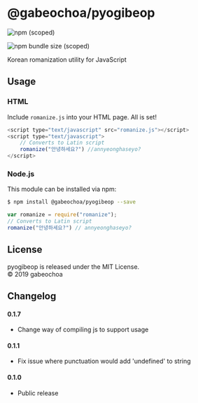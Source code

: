 # @gabeochoa/pyogibeop

![npm (scoped)](https://img.shields.io/npm/v/@gabeochoa/pyogibeop.svg)

![npm bundle size (scoped)](https://img.shields.io/bundlephobia/min/@gabeochoa/pyogibeop.svg)


Korean romanization utility for JavaScript

## Usage

### HTML

Include `romanize.js` into your HTML page. All is set!

```js
<script type="text/javascript" src="romanize.js"></script>
<script type="text/javascript">
    // Converts to Latin script
    romanize("안녕하세요?") //annyeonghaseyo?
</script>
```

### Node.js

This module can be installed via npm:

```sh
$ npm install @gabeochoa/pyogibeop --save
```

```js
var romanize = require("romanize");
// Converts to Latin script
romanize("안녕하세요?") // annyeonghaseyo?
```

## License

pyogibeop is released under the MIT License.<br />
&copy; 2019 gabeochoa

## Changelog 

#### 0.1.7

* Change way of compiling js to support usage

#### 0.1.1

* Fix issue where punctuation would add 'undefined' to string

#### 0.1.0

* Public release
